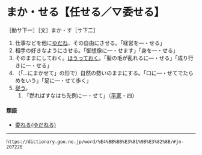 # まか・せる【任せる／▽委せる】

［動サ下一］［文］まか・す［サ下二］
1.  仕事などを他に[ゆだね](ゆだねる（委ねる）)、その自由にさせる。「経営を―・せる」
2.  相手の好きなようにさせる。「御想像に―・せます」「身を―・せる」
3.  そのままにしておく。[ほうっておく](ほうっておく（放って置く）)。「髪の毛が乱れるに―・せる」「成り行きに―・せる」
4.  （「…にまかせて」の形で）自然の勢いのままにする。「口に―・せてでたらめをいう」「足に―・せて歩く」
5. [従う](したがう（従う／随う／順う／遵う）)。    
    1.  「然ればすなはち先例に―・せて」〈[平家](https://dictionary.goo.ne.jp/word/%E5%B9%B3%E5%AE%B6%E7%89%A9%E8%AA%9E/#jn-198120)・四〉
        

#### 類語

-   [委ねる(ゆだねる)](https://dictionary.goo.ne.jp/word/%E5%A7%94%E3%81%AD%E3%82%8B/#jn-225403)

---
`https://dictionary.goo.ne.jp/word/%E4%BB%BB%E3%81%9B%E3%82%8B/#jn-207228`